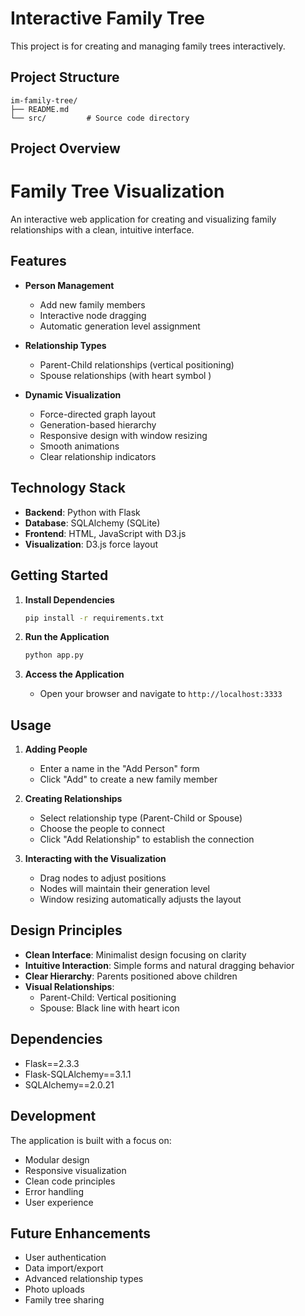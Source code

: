 # Interactive Family Tree

This project is for creating and managing family trees interactively.

## Project Structure

```
im-family-tree/
├── README.md
└── src/         # Source code directory
```

## Project Overview

# Family Tree Visualization

An interactive web application for creating and visualizing family relationships with a clean, intuitive interface.

## Features

- **Person Management**
  - Add new family members
  - Interactive node dragging
  - Automatic generation level assignment

- **Relationship Types**
  - Parent-Child relationships (vertical positioning)
  - Spouse relationships (with heart symbol )

- **Dynamic Visualization**
  - Force-directed graph layout
  - Generation-based hierarchy
  - Responsive design with window resizing
  - Smooth animations
  - Clear relationship indicators

## Technology Stack

- **Backend**: Python with Flask
- **Database**: SQLAlchemy (SQLite)
- **Frontend**: HTML, JavaScript with D3.js
- **Visualization**: D3.js force layout

## Getting Started

1. **Install Dependencies**
   ```bash
   pip install -r requirements.txt
   ```

2. **Run the Application**
   ```bash
   python app.py
   ```

3. **Access the Application**
   - Open your browser and navigate to `http://localhost:3333`

## Usage

1. **Adding People**
   - Enter a name in the "Add Person" form
   - Click "Add" to create a new family member

2. **Creating Relationships**
   - Select relationship type (Parent-Child or Spouse)
   - Choose the people to connect
   - Click "Add Relationship" to establish the connection

3. **Interacting with the Visualization**
   - Drag nodes to adjust positions
   - Nodes will maintain their generation level
   - Window resizing automatically adjusts the layout

## Design Principles

- **Clean Interface**: Minimalist design focusing on clarity
- **Intuitive Interaction**: Simple forms and natural dragging behavior
- **Clear Hierarchy**: Parents positioned above children
- **Visual Relationships**: 
  - Parent-Child: Vertical positioning
  - Spouse: Black line with heart icon

## Dependencies

- Flask==2.3.3
- Flask-SQLAlchemy==3.1.1
- SQLAlchemy==2.0.21

## Development

The application is built with a focus on:
- Modular design
- Responsive visualization
- Clean code principles
- Error handling
- User experience

## Future Enhancements

- User authentication
- Data import/export
- Advanced relationship types
- Photo uploads
- Family tree sharing
